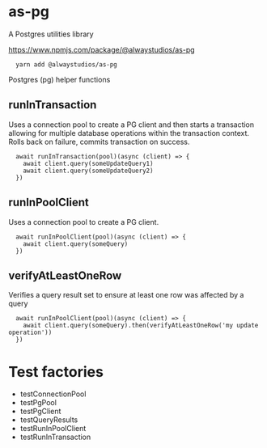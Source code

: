 # as-pg

A Postgres utilities library

https://www.npmjs.com/package/@alwaystudios/as-pg

```
  yarn add @alwaystudios/as-pg
```

Postgres (pg) helper functions

## runInTransaction

Uses a connection pool to create a PG client and then starts a transaction allowing for multiple database operations within the transaction context.
Rolls back on failure, commits transaction on success.

```
  await runInTransaction(pool)(async (client) => {
    await client.query(someUpdateQuery1)
    await client.query(someUpdateQuery2)
  })
```

## runInPoolClient

Uses a connection pool to create a PG client.

```
  await runInPoolClient(pool)(async (client) => {
    await client.query(someQuery)
  })
```

## verifyAtLeastOneRow

Verifies a query result set to ensure at least one row was affected by a query

```
  await runInPoolClient(pool)(async (client) => {
    await client.query(someQuery).then(verifyAtLeastOneRow('my update operation'))
  })
```

# Test factories

- testConnectionPool
- testPgPool
- testPgClient
- testQueryResults
- testRunInPoolClient
- testRunInTransaction
